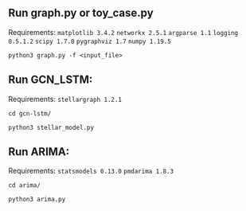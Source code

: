 <!-- ## Run T-GCN (TensorFlow 2): -->

<!-- Requirenents: `tensorflow 2.6` `pandas` `scipy` `matplotlib` `sklearn` `numpy`  -->

<!-- ```git clone https://github.com/fanhenrique/tccTraces.git``` -->

<!-- ```cd tccTraces/T-GCN/T-GCN-TensorFlow_v2/``` -->

<!-- ```python3 main.py``` -->





## Run graph.py or toy_case.py

 Requirements: `matplotlib 3.4.2` `networkx 2.5.1` `argparse 1.1` `logging 0.5.1.2` `scipy 1.7.0` `pygraphviz 1.7` `numpy 1.19.5`

```python3 graph.py -f <input_file>```


## Run GCN_LSTM:

Requirements: `stellargraph 1.2.1`

```cd gcn-lstm/```

```python3 stellar_model.py```


## Run ARIMA:

Requirements: `statsmodels 0.13.0` `pmdarima 1.8.3`

```cd arima/```

```python3 arima.py```
